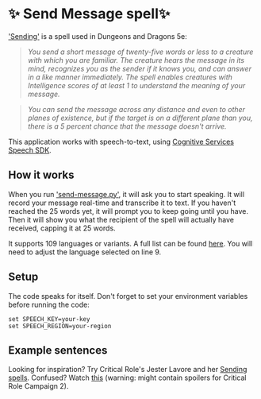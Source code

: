 # ✨ Send Message spell✨

['Sending'](https://www.dndbeyond.com/spells/sending) is a spell used in Dungeons and Dragons 5e:

>*You send a short message of twenty-five words or less to a creature with which you are familiar. The creature hears the message in its mind, recognizes you as the sender if it knows you, and can answer in a like manner immediately. The spell enables creatures with Intelligence scores of at least 1 to understand the meaning of your message.*

>*You can send the message across any distance and even to other planes of existence, but if the target is on a different plane than you, there is a 5 percent chance that the message doesn't arrive.*

This application works with speech-to-text, using [Cognitive Services Speech SDK](https://learn.microsoft.com/en-us/azure/ai-services/speech-service/speech-sdk).

## How it works

When you run ['send-message.py'](https://github.com/meganbloemsma/send-message/blob/main/src/send-message.py), it will ask you to start speaking. It will record your message real-time and transcribe it to text. If you haven't reached the 25 words yet, it will prompt you to keep going until you have.
Then it will show you what the recipient of the spell will actually have received, capping it at 25 words.

It supports 109 languages or variants. A full list can be found [here](https://learn.microsoft.com/en-us/azure/ai-services/speech-service/language-support?tabs=stt#supported-languages). You will need to adjust the language selected on line 9.

## Setup

The code speaks for itself. Don't forget to set your environment variables before running the code:

    set SPEECH_KEY=your-key
    set SPEECH_REGION=your-region

## Example sentences

Looking for inspiration? Try Critical Role's Jester Lavore and her [Sending spells](https://www.critrolestats.com/jesters-sendings).
Confused? Watch [this](https://www.youtube.com/watch?v=t1G_vFviUVE) (warning: might contain spoilers for Critical Role Campaign 2).
